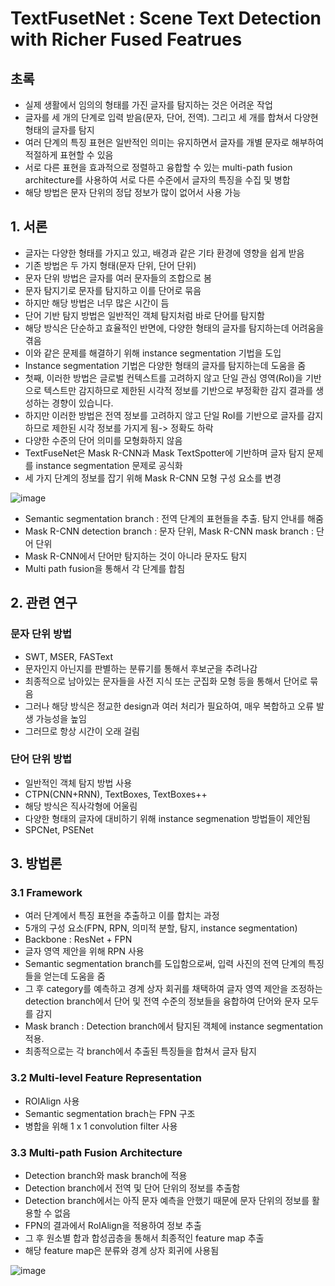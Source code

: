 # TextFusetNet : Scene Text Detection with Richer Fused Featrues

## 초록

- 실제 생활에서 임의의 형태를 가진 글자를 탐지하는 것은 어려운 작업
- 글자를 세 개의 단계로 입력 받음(문자, 단어, 전역). 그리고 세 개를 합쳐서 다양현 형태의 글자를 탐지
- 여러 단계의 특징 표현은 일반적인 의미는 유지하면서 글자를 개별 문자로 해부하여 적절하게 표현할 수 있음
- 서로 다른 표현을 효과적으로 정렬하고 융합할 수 있는 multi-path fusion architecture를 사용하여 서로 다른 수준에서 글자의 특징을 수집 및 병합
- 해당 방법은 문자 단위의 정답 정보가 많이 없어서 사용 가능

## 1. 서론

- 글자는 다양한 형태를 가지고 있고, 배경과 같은 기타 환경에 영향을 쉽게 받음
- 기존 방법은 두 가지 형태(문자 단위, 단어 단위)
- 문자 단위 방법은 글자를 여러 문자들의 조합으로 봄
- 문자 탐지기로 문자를 탐지하고 이를 단어로 묶음
- 하지만 해당 방법은 너무 많은 시간이 듬
- 단어 기반 탐지 방법은 일반적인 객체 탐지처럼 바로 단어를 탐지함
- 해당 방식은 단순하고 효율적인 반면에, 다양한 형태의 글자를 탐지하는데 어려움을 겪음
- 이와 같은 문제를 해결하기 위해 instance segmentation 기법을 도입
- Instance segmentation 기법은 다양한 형태의 글자를 탐지하는데 도움을 줌
- 첫째, 이러한 방법은 글로벌 컨텍스트를 고려하지 않고 단일 관심 영역(RoI)을 기반으로 텍스트만 감지하므로 제한된 시각적 정보를 기반으로 부정확한 감지 결과를 생성하는 경향이 있습니다.
- 하지만 이러한 방법은 전역 정보를 고려하지 않고 단일 RoI를 기반으로 글자를 감지하므로 제한된 시각 정보를 가지게 됨-> 정확도 하락
- 다양한 수준의 단어 의미를 모형화하지 않음
- TextFuseNet은 Mask R-CNN과 Mask TextSpotter에 기반하며 글자 탐지 문제를 instance segmentation 문제로 공식화
- 세 가지 단계의 정보를 잡기 위해 Mask R-CNN 모형 구성 요소를 변경

![image](https://github.com/user-attachments/assets/a82e3791-bace-4779-8eb3-e3151a824aa2)

- Semantic segmentation branch : 전역 단계의 표현들을 추출. 탐지 안내를 해줌
- Mask R-CNN detection branch : 문자 단위, Mask R-CNN mask branch : 단어 단위
- Mask R-CNN에서 단어만 탐지하는 것이 아니라 문자도 탐지
- Multi path fusion을 통해서 각 단계를 합침

## 2. 관련 연구

### 문자 단위 방법
- SWT, MSER, FASText
- 문자인지 아닌지를 판별하는 분류기를 통해서 후보군을 추려나감
- 최종적으로 남아있는 문자들을 사전 지식 또는 군집화 모형 등을 통해서 단어로 묶음
- 그러나 해당 방식은 정교한 design과 여러 처리가 필요하여, 매우 복합하고 오류 발생 가능성을 높임
- 그러므로 항상 시간이 오래 걸림

### 단어 단위 방법
- 일반적인 객체 탐지 방법 사용
- CTPN(CNN+RNN), TextBoxes, TextBoxes++
- 해당 방식은 직사각형에 어울림
- 다양한 형태의 글자에 대비하기 위해 instance segmenation 방법들이 제안됨
- SPCNet, PSENet

## 3. 방법론

### 3.1 Framework
- 여러 단계에서 특징 표현을 추출하고 이를 합치는 과정
- 5개의 구성 요소(FPN, RPN, 의미적 분할, 탐지, instance segmentation)
- Backbone : ResNet + FPN
- 글자 영역 제안을 위해 RPN 사용
- Semantic segmentation branch를 도입함으로써, 입력 사진의 전역 단계의 특징들을 얻는데 도움을 줌
- 그 후 category를 예측하고 경계 상자 회귀를 채택하여 글자 영역 제안을 조정하는 detection branch에서 단어 및 전역 수준의 정보들을 융합하여 단어와 문자 모두를 감지
- Mask branch : Detection branch에서 탐지된 객체에 instance segmentation 적용.
- 최종적으로는 각 branch에서 추출된 특징들을 합쳐서 글자 탐지

### 3.2 Multi-level Feature Representation
- ROIAlign 사용
- Semantic segmentation brach는 FPN 구조
- 병합을 위해 1 x 1 convolution filter 사용

### 3.3 Multi-path Fusion Architecture
- Detection branch와 mask branch에 적용
- Detection branch에서 전역 및 단어 단위의 정보를 추출함
- Detection branch에서는 아직 문자 예측을 안했기 때문에 문자 단위의 정보를 활용할 수 없음
- FPN의 결과에서 RoIAlign을 적용하여 정보 추출
- 그 후 원소별 합과 합성곱층을 통해서 최종적인 feature map 추출
- 해당 feature map은 분류와 경계 상자 회귀에 사용됨

![image](https://github.com/user-attachments/assets/3db77b9b-d6fc-4d30-a317-dc2336259b38)


